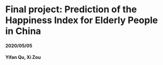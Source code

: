 # Final project: Prediction of the Happiness Index for Elderly People in China

#### 2020/05/05

#### Yifan Qu, Xi Zou